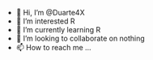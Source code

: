 - 👋 Hi, I’m @Duarte4X
- 👀 I’m interested R
- 🌱 I’m currently learning R
- 💞️ I’m looking to collaborate on nothing
- 📫 How to reach me ...

<!---
Duarte4X/Duarte4X is a ✨ special ✨ repository because its `README.md` (this file) appears on your GitHub profile.
You can click the Preview link to take a look at your changes.
--->
